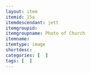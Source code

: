 ```yaml
---
layout: item
itemid: 15a
itemdescendant: jett
itemgroupid: 
itemgroupname: Photo of Church
itemname: 
itemtype: image
shortdesc: 
categories: [  ]
tags: [  ]
---
```







